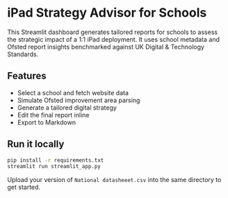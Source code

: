 
# iPad Strategy Advisor for Schools

This Streamlit dashboard generates tailored reports for schools to assess the strategic impact of a 1:1 iPad deployment. It uses school metadata and Ofsted report insights benchmarked against UK Digital & Technology Standards.

## Features
- Select a school and fetch website data
- Simulate Ofsted improvement area parsing
- Generate a tailored digital strategy
- Edit the final report inline
- Export to Markdown

## Run it locally
```bash
pip install -r requirements.txt
streamlit run streamlit_app.py
```

Upload your version of `National datasheeet.csv` into the same directory to get started.
